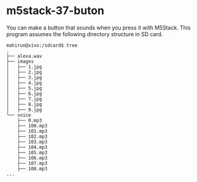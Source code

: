 # m5stack-37-buton

You can make a button that sounds when you press it with M5Stack.
This program assumes the following directory structure in SD card.

```
mahirun@xivo:/sdcard$ tree
.
├── alexa.wav
├── images
│   ├── 1.jpg
│   ├── 2.jpg
│   ├── 3.jpg
│   ├── 4.jpg
│   ├── 5.jpg
│   ├── 6.jpg
│   ├── 7.jpg
│   ├── 8.jpg
│   ├── 9.jpg
└── voice
    ├── 0.mp3
    ├── 100.mp3
    ├── 101.mp3
    ├── 102.mp3
    ├── 103.mp3
    ├── 104.mp3
    ├── 105.mp3
    ├── 106.mp3
    ├── 107.mp3
    ├── 108.mp3
...
```
